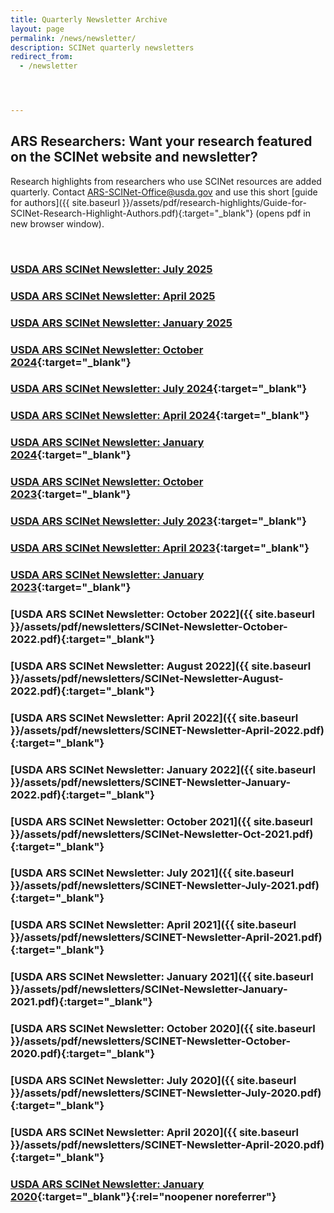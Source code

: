```yaml
---
title: Quarterly Newsletter Archive
layout: page
permalink: /news/newsletter/
description: SCINet quarterly newsletters
redirect_from:
  - /newsletter




---
```


## ARS Researchers: Want your research featured on the SCINet website and newsletter?

Research highlights from researchers who use SCINet resources are added quarterly. Contact [ARS-SCINet-Office@usda.gov](mailto:ARS-SCINet-Office@usda.gov?subject=research%20highlight) and use this short [guide for authors]({{ site.baseurl }}/assets/pdf/research-highlights/Guide-for-SCINet-Research-Highlight-Authors.pdf){:target="_blank"} (opens pdf in new browser window).

<br>

### [USDA ARS SCINet Newsletter: July 2025](/news/newsletter/2025-07)

### [USDA ARS SCINet Newsletter: April 2025](/news/newsletter/2025-04)

### [USDA ARS SCINet Newsletter: January 2025](/news/newsletter/2025-01)

### [USDA ARS SCINet Newsletter: October 2024](/assets/pdf/newsletters/SCINet-Newsletter-October-2024.pdf){:target="_blank"}

### [USDA ARS SCINet Newsletter: July 2024](/assets/pdf/newsletters/SCINet-Newsletter-July-2024.pdf){:target="_blank"}

### [USDA ARS SCINet Newsletter: April 2024](/assets/pdf/newsletters/SCINet-Newsletter-April-2024.pdf){:target="_blank"}

### [USDA ARS SCINet Newsletter: January 2024](/assets/pdf/newsletters/SCINet-Newsletter-January-2024.pdf){:target="_blank"}

### [USDA ARS SCINet Newsletter: October 2023](/assets/pdf/newsletters/SCINet-Newsletter-October-2023.pdf){:target="_blank"}

### [USDA ARS SCINet Newsletter: July 2023](/assets/pdf/newsletters/SCINet-Newsletter-July-2023.pdf){:target="_blank"}

### [USDA ARS SCINet Newsletter: April 2023](/assets/pdf/newsletters/SCINet-Newsletter-April-2023.pdf){:target="_blank"}

### [USDA ARS SCINet Newsletter: January 2023](/assets/pdf/newsletters/SCINet-Newsletter-January-2023.pdf){:target="_blank"}

### [USDA ARS SCINet Newsletter: October 2022]({{ site.baseurl }}/assets/pdf/newsletters/SCINet-Newsletter-October-2022.pdf){:target="_blank"}

### [USDA ARS SCINet Newsletter: August 2022]({{ site.baseurl }}/assets/pdf/newsletters/SCINet-Newsletter-August-2022.pdf){:target="_blank"}

### [USDA ARS SCINet Newsletter: April 2022]({{ site.baseurl }}/assets/pdf/newsletters/SCINET-Newsletter-April-2022.pdf){:target="_blank"}

### [USDA ARS SCINet Newsletter: January 2022]({{ site.baseurl }}/assets/pdf/newsletters/SCINET-Newsletter-January-2022.pdf){:target="_blank"}

### [USDA ARS SCINet Newsletter: October 2021]({{ site.baseurl }}/assets/pdf/newsletters/SCINet-Newsletter-Oct-2021.pdf){:target="_blank"}

### [USDA ARS SCINet Newsletter: July 2021]({{ site.baseurl }}/assets/pdf/newsletters/SCINET-Newsletter-July-2021.pdf){:target="_blank"} 

### [USDA ARS SCINet Newsletter: April 2021]({{ site.baseurl }}/assets/pdf/newsletters/SCINET-Newsletter-April-2021.pdf){:target="_blank"} 
 
### [USDA ARS SCINet Newsletter: January 2021]({{ site.baseurl }}/assets/pdf/newsletters/SCINet-Newsletter-January-2021.pdf){:target="_blank"} 

### [USDA ARS SCINet Newsletter: October 2020]({{ site.baseurl }}/assets/pdf/newsletters/SCINET-Newsletter-October-2020.pdf){:target="_blank"} 

### [USDA ARS SCINet Newsletter: July 2020]({{ site.baseurl }}/assets/pdf/newsletters/SCINET-Newsletter-July-2020.pdf){:target="_blank"} 

### [USDA ARS SCINet Newsletter: April 2020]({{ site.baseurl }}/assets/pdf/newsletters/SCINET-Newsletter-April-2020.pdf){:target="_blank"} 

### [USDA ARS SCINet Newsletter: January 2020](https://content.govdelivery.com/accounts/USDAARS/bulletins/26f910e){:target="_blank"}{:rel="noopener noreferrer"} 

